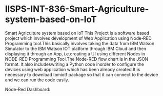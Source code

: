 # llSPS-INT-836-Smart-Agriculture-system-based-on-IoT
Smart Agriculture system based on IoT
This Project is a software based project which involves development of Web Application  using Node-RED Programming tool.This basically involves taking the data from IBM Watson Simulator to the IBM Watson IOT platform through IBM  Cloud and then displaying it through an App, i.e.creating a UI using different Nodes in NODE-RED Programming Tool.The Node-RED flow chart is in the JSON format.
It also includeswriting a Python code inorder to configure the devices using web application which has been already created.It is necessary to download Ibmiotf package so that it can connect to the device and we can run the code easily.


Node-Red Dashboard: 



